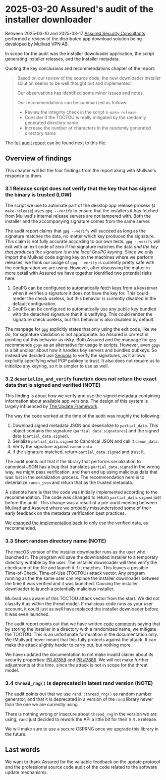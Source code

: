 # 2025-03-20 Assured's audit of the installer downloader

Between 2025-03-10 and 2025-03-17 [Assured Security Consultants] performed a review of
the distributed app download solution being developed by Mullvad VPN AB.

In scope for the audit was the installer downloader application, the script generating
installer releases, and the installer metadata.

Quoting the key conclusions and recommendations chapter of the report:

> Based on our review of the source code, the new downloader installer solution seems to be
> well thought out and implemented.
>
> Our observations has identified some minor issues and notes.
>
> Our recommendations can be summarized as follows:
>
> * Review the integrity check in the script `4-make-release`
> * Consider if the TOCTOU is really mitigated by the randomly generated directory name
> * Increase the number of characters in the randomly generated directory name

The [full audit report] can be found next to this file.

[Assured Security Consultants]: https://www.assured.se/
[full audit report]: ./2025-03-20-assured-MUL020_Installer_Downloader_Audit.pdf

## Overview of findings

This chapter will list the four findings from the report along with Mullvad's response
to them.

### 3.1 Release script does not verify that the key that has signed the binary is trusted (LOW)

The script we use to automate part of the desktop app release process (`4-make-release`) uses
`gpg --verify` to ensure that the installers it has fetched from Mullvad's internal release
servers are not tampered with.
Both the installer and the accompanying signature comes from the same server.

The audit report claims that `gpg --verify` will succeed as long as the signature matches the data,
no matter which key produced the signature. This claim is not fully accurate according
to our own tests. `gpg --verify` will exit with an exit code of zero if the signature
matches the data _and the key that produced the signature is in the local GnuPG keyring_.
Since we only import the Mullvad code signing key on the machines where we perform releases,
we think our usage of `gpg --verify` is currently pretty safe with the configuration
we are using. However, after discussing the matter in more detail with Assured we have together
identified two potential risks here:
1. GnuPG can be configured to automatically fetch keys from a keyserver when it verifies
   a signature it does not have the key for. This could render the check useless, but
   this behavior is currently disabled in the default configuration.
2. GnuPG can be configured to automatically use any public key bundled with the
   detached signature that it is verifying. This could render the signature check useless,
   but this behavior is also disabled by default.

The manpage for `gpg` explicitly states that only using the exit code, like we do, for signature
validation is not appropriate. So Assured is correct in pointing out this behavior as risky.
Both Assured and the manpage for `gpg` recommends `gpgv` as an alternative for usage in scripts.
However, even `gpgv` is a bit unclear about how it handles key servers and bundled pubkeys.
So instead we decided use [Sequoia] to verify the signatures, as it allows explicitly specifying
what PGP pubkey to trust. It also does not require us to initialize any keyring, so it is simpler
to use as well.

[Sequoia]: https://sequoia-pgp.gitlab.io/sequoia-sq/man/sq-verify.1.html


### 3.2 `deserialize_and_verify` function does not return the exact data that is signed and verified (NOTE)

This finding is about how we verify and use the signed metadata containing information about
available app versions. The design of this system is largely influenced by [The Update Framework].

The way the code worked at the time of the audit was roughly the following:

1. Download signed metadata JSON and deserialize to `partial_data`. This object contains
   the signature (`partial_data.signatures`) and the signed data (`partial_data.signed`).
2. Serialize `partial_data.signed` to Canonical JSON and call it `canon_data`.
3. Verify the signature against `canon_data`.
4. If the signature matched, return `partial_data.signed` and trust it.

The audit points out that if the library that performs serialization to canonical JSON has a bug
that translates `partial_data.signed` in the wrong way, we might pass verification, and then end
up using malicious data that was lost in the serialization process.
The recommendation here is to deserialize `canon_json` and return that as the trusted metadata.

A sidenote here is that the code was initially implemented according to the recommendation.
The code was changed to return `partial_data.signed` just before the audit. This change was
a result of a pre-audit meeting between Mullvad and Assured where we probably missunderstood
some of their early feedback on the metadata verification best practices.

We [changed the implementation back] to only use the verified data, as recommended.

[changed the implementation back]: https://github.com/mullvad/mullvadvpn-app/pull/7859/commits/1b6456794e1f784691f04a28540e4812eb6e7543
[The Update Framework]: https://theupdateframework.io/


### 3.3 Short random directory name (NOTE)

The macOS version of the installer downloader runs as the user who launched it. The program will
save the downloaded installer to a temporary directory writable by the user. The installer
downloader will then verify the checksum of the file and launch it if it matches. This leaves
a possible Time-of-Check, Time-of-Use (TOCTOU) attack vector. Any program running as the the same
user can replace the installer downloader between the time it was verified and it was launched.
Causing the installer downloader to launch a potentially malicious installer.

Mullvad was aware of this TOCTOU attack vector from the start. We did not classify it as within
the threat model. If malicious code runs as your user account, it could just as well have replaced
the installer downloader before it was even launched.

The audit report points out that we have written [code comments] saying that by storing the
installer in a directory with a randomized name, we mitigate the TOCTOU. This is an
unfortunate formulation in the documentation only. We (Mullvad) never meant that this fully
protects against the attack. It can make the attack slightly harder to carry out, but nothing more.

We have updated the documentation to not make invalid claims about its security properties:
[PR #7858] and [PR #7889]. We will not make further adjustments at this time, since the attack
is not in scope for the threat model.

[code comments]: https://github.com/mullvad/mullvadvpn-app/blob/1cb7935700827140f6430030033549c4d5cb2fb1/installer-downloader/src/temp.rs#L11-L17
[PR #7858]: https://github.com/mullvad/mullvadvpn-app/pull/7858
[PR #7889]: https://github.com/mullvad/mullvadvpn-app/pull/7889

### 3.4 `thread_rng()` is deprecated in latest rand version (NOTE)

The audit points out that we use `rand::thread_rng()` as random number generator, and that it is
deprecated in a version of the `rand` library newer than the one we are currently using.

There is nothing wrong or insecure about `thread_rng` in the version we are using, `rand`
just decided to rework the API a little bit for their `0.9.0` release.

We will make sure to use a secure CSPRNG once we upgrade this library in the future.


## Last words

We want to thank Assured for the valuable feedback on the update protocol and the professional
source code audit of the code related to the software update mechanisms.
